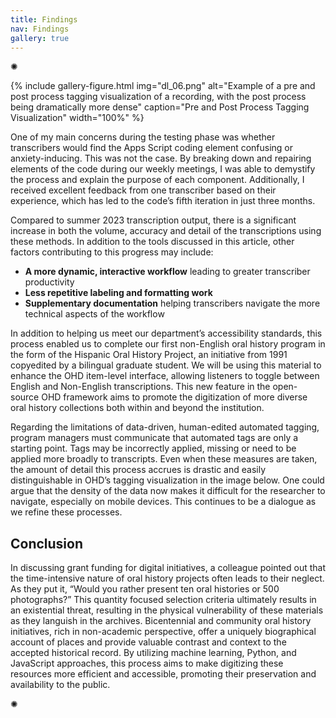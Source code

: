 ```yaml
---
title: Findings
nav: Findings
gallery: true
---
```


<div class="symbol-container">
    <p class="symbol">&#10042;</p>
</div>

{% include gallery-figure.html img="dl_06.png" alt="Example of a pre and post process tagging visualization of a recording, with the post process being dramatically more dense" caption="Pre and Post Process Tagging Visualization" width="100%" %}

One of my main concerns during the testing phase was whether transcribers would find the Apps Script coding element confusing or anxiety-inducing. This was not the case. By breaking down and repairing elements of the code during our weekly meetings, I was able to demystify the process and explain the purpose of each component. Additionally, I received excellent feedback from one transcriber based on their experience, which has led to the code’s fifth iteration in just three months. 

Compared to summer 2023 transcription output, there is a significant increase in both the volume, accuracy and detail of the transcriptions using these methods. In addition to the tools discussed in this article, other factors contributing to this progress may include:

* **A more dynamic, interactive workflow** leading to greater transcriber productivity
* **Less repetitive labeling and formatting work**
* **Supplementary documentation** helping transcribers navigate the more technical aspects of the workflow

In addition to helping us meet our department’s accessibility standards, this process enabled us to complete our first non-English oral history program in the form of the Hispanic Oral History Project, an initiative from 1991 copyedited by a bilingual graduate student. We will be using this material to enhance the OHD item-level interface, allowing listeners to toggle between English and Non-English transcriptions. This new feature in the open-source OHD framework aims to promote the digitization of more diverse oral history collections both within and beyond the institution. 

Regarding the limitations of data-driven, human-edited automated tagging, program managers must communicate that automated tags are only a starting point. Tags may be incorrectly applied, missing or need to be applied more broadly to transcripts. Even when these measures are taken, the amount of detail this process accrues is drastic and easily distinguishable in OHD’s tagging visualization in the image below. One could argue that the density of the data now makes it difficult for the researcher to navigate, especially on mobile devices. This continues to be a dialogue as we refine these processes.

## Conclusion

In discussing grant funding for digital initiatives, a colleague pointed out that the time-intensive nature of oral history projects often leads to their neglect. As they put it, “Would you rather present ten oral histories or 500 photographs?”  This quantity focused selection criteria ultimately results in an existential threat, resulting in the physical vulnerability of these materials as they languish in the archives. Bicentennial and community oral history initiatives, rich in non-academic perspective, offer a uniquely biographical account of places and provide valuable contrast and context to the accepted historical record. By utilizing machine learning, Python, and JavaScript approaches, this process aims to make digitizing these resources more efficient and accessible, promoting their preservation and availability to the public.

<div class="symbol-container">
    <p class="symbol">&#10042;</p>
</div>